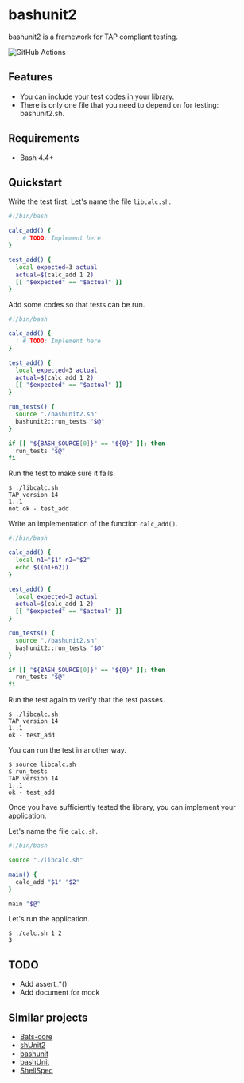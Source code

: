 # bashunit2

bashunit2 is a framework for TAP compliant testing.

![GitHub Actions](https://github.com/kumarstack55/bashunit2/actions/workflows/ci.yml/badge.svg)

## Features

* You can include your test codes in your library.
* There is only one file that you need to depend on for testing: bashunit2.sh.

## Requirements

* Bash 4.4+

## Quickstart

Write the test first. Let's name the file `libcalc.sh`.

```bash
#!/bin/bash

calc_add() {
  : # TODO: Implement here
}

test_add() {
  local expected=3 actual
  actual=$(calc_add 1 2)
  [[ "$expected" == "$actual" ]]
}
```

Add some codes so that tests can be run.

```bash
#!/bin/bash

calc_add() {
  : # TODO: Implement here
}

test_add() {
  local expected=3 actual
  actual=$(calc_add 1 2)
  [[ "$expected" == "$actual" ]]
}

run_tests() {
  source "./bashunit2.sh"
  bashunit2::run_tests "$@"
}

if [[ "${BASH_SOURCE[0]}" == "${0}" ]]; then
  run_tests "$@"
fi
```

Run the test to make sure it fails.

```console
$ ./libcalc.sh
TAP version 14
1..1
not ok - test_add
```

Write an implementation of the function `calc_add()`.

```bash
#!/bin/bash

calc_add() {
  local n1="$1" n2="$2"
  echo $((n1+n2))
}

test_add() {
  local expected=3 actual
  actual=$(calc_add 1 2)
  [[ "$expected" == "$actual" ]]
}

run_tests() {
  source "./bashunit2.sh"
  bashunit2::run_tests "$@"
}

if [[ "${BASH_SOURCE[0]}" == "${0}" ]]; then
  run_tests "$@"
fi
```

Run the test again to verify that the test passes.

```console
$ ./libcalc.sh
TAP version 14
1..1
ok - test_add
```

You can run the test in another way.

```console
$ source libcalc.sh
$ run_tests
TAP version 14
1..1
ok - test_add
```

Once you have sufficiently tested the library, you can implement your
application.

Let's name the file `calc.sh`.

```bash
#!/bin/bash

source "./libcalc.sh"

main() {
  calc_add "$1" "$2"
}

main "$@"
```

Let's run the application.

```console
$ ./calc.sh 1 2
3
```

## TODO

* Add assert_*()
* Add document for mock

## Similar projects

* [Bats-core](https://github.com/bats-core/bats-core)
* [shUnit2](https://github.com/kward/shunit2)
* [bashunit](https://github.com/djui/bashunit)
* [bashUnit](https://github.com/athena-oss/bashunit)
* [ShellSpec](https://github.com/shellspec/shellspec)